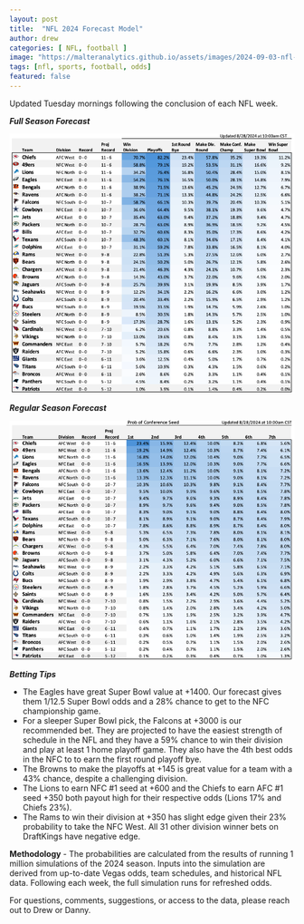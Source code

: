 ```yaml
---
layout: post
title:  "NFL 2024 Forecast Model"
author: drew
categories: [ NFL, football ]
image: "https://malteranalytics.github.io/assets/images/2024-09-03-nfl-odds-2024/image2.png"
tags: [nfl, sports, football, odds]
featured: false
---
```


Updated Tuesday mornings following the conclusion of each NFL week.



***Full Season Forecast***


![plot 2](/assets/images/2024-09-03-nfl-odds-2024/image2.png) 



***Regular Season Forecast***
  

![plot 1](/assets/images/2024-09-03-nfl-odds-2024/image1.png) 


***Betting Tips***
* The Eagles have great Super Bowl value at +1400.  Our forecast gives them 1/12.5 Super Bowl odds and a 28% chance to get to the NFC championship game.
* For a sleeper Super Bowl pick, the Falcons at +3000 is our recommended bet. They are projected to have the easiest strength of schedule in the NFL and they have a 59% chance to win their division and play at least 1 home playoff game.  They also have the 4th best odds in the NFC to to earn the first round playoff bye.
* The Browns to make the playoffs at +145 is great value for a team with a 43% chance, despite a challenging division.
* The Lions to earn NFC #1 seed at +600  and the Chiefs to earn AFC #1 seed +350 both payout high for their respective odds (Lions 17% and Chiefs 23%).
* The Rams to win their division at +350 has slight edge given their 23% probability to take the NFC West.  All 31 other division winner bets on DraftKings have negative edge.  



**Methodology** - The probabilities are calculated from the results of running 1 million simulations of the 2024 season.  Inputs into the simulation are derived from up-to-date Vegas odds, team schedules, and historical NFL data.  Following each week, the full simulation runs for refreshed odds.  

For questions, comments, suggestions, or access to the data, please reach out to Drew or Danny.

